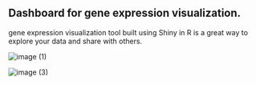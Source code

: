 
## Dashboard for gene expression visualization.

gene expression visualization tool built using Shiny in R is a great way to explore your data and share with others.


![image (1)](https://github.com/smruthishree/visulization-of-gene-expression/assets/74066072/9681397e-559f-4717-930c-d7c81bcb482d)

![image (3)](https://github.com/smruthishree/GenePlotter-A-dashboard-for-visualizing-gene-expression-in-various-datasets/assets/74066072/0e9342f0-260a-4835-8cb8-1ad1d423df82)
